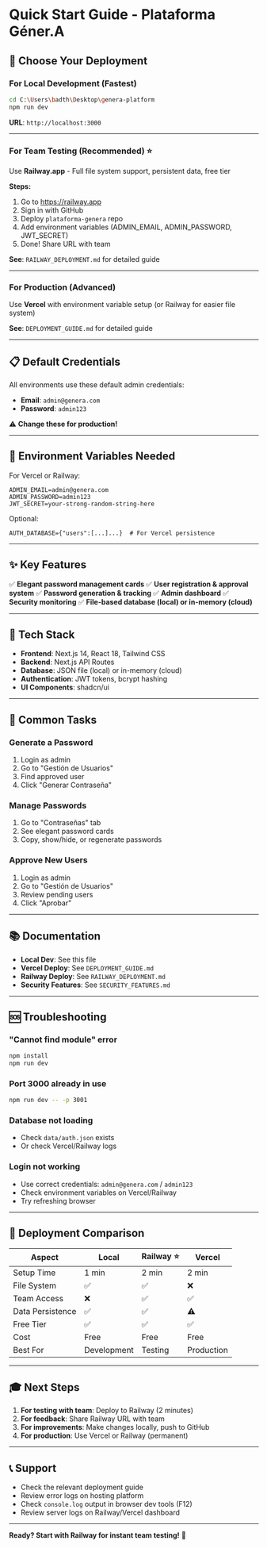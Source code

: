 # Quick Start Guide - Plataforma Géner.A

## 🚀 Choose Your Deployment

### For Local Development (Fastest)
```bash
cd C:\Users\badth\Desktop\genera-platform
npm run dev
```
**URL**: `http://localhost:3000`

---

### For Team Testing (Recommended) ⭐
Use **Railway.app** - Full file system support, persistent data, free tier

**Steps:**
1. Go to https://railway.app
2. Sign in with GitHub
3. Deploy `plataforma-genera` repo
4. Add environment variables (ADMIN_EMAIL, ADMIN_PASSWORD, JWT_SECRET)
5. Done! Share URL with team

**See**: `RAILWAY_DEPLOYMENT.md` for detailed guide

---

### For Production (Advanced)
Use **Vercel** with environment variable setup (or Railway for easier file system)

**See**: `DEPLOYMENT_GUIDE.md` for detailed guide

---

## 📋 Default Credentials

All environments use these default admin credentials:
- **Email**: `admin@genera.com`
- **Password**: `admin123`

⚠️ **Change these for production!**

---

## 🔑 Environment Variables Needed

For Vercel or Railway:
```
ADMIN_EMAIL=admin@genera.com
ADMIN_PASSWORD=admin123
JWT_SECRET=your-strong-random-string-here
```

Optional:
```
AUTH_DATABASE={"users":[...]...}  # For Vercel persistence
```

---

## ✨ Key Features

✅ **Elegant password management cards**
✅ **User registration & approval system**
✅ **Password generation & tracking**
✅ **Admin dashboard**
✅ **Security monitoring**
✅ **File-based database (local) or in-memory (cloud)**

---

## 📱 Tech Stack

- **Frontend**: Next.js 14, React 18, Tailwind CSS
- **Backend**: Next.js API Routes
- **Database**: JSON file (local) or in-memory (cloud)
- **Authentication**: JWT tokens, bcrypt hashing
- **UI Components**: shadcn/ui

---

## 🎯 Common Tasks

### Generate a Password
1. Login as admin
2. Go to "Gestión de Usuarios"
3. Find approved user
4. Click "Generar Contraseña"

### Manage Passwords
1. Go to "Contraseñas" tab
2. See elegant password cards
3. Copy, show/hide, or regenerate passwords

### Approve New Users
1. Login as admin
2. Go to "Gestión de Usuarios"
3. Review pending users
4. Click "Aprobar"

---

## 📚 Documentation

- **Local Dev**: See this file
- **Vercel Deploy**: See `DEPLOYMENT_GUIDE.md`
- **Railway Deploy**: See `RAILWAY_DEPLOYMENT.md`
- **Security Features**: See `SECURITY_FEATURES.md`

---

## 🆘 Troubleshooting

### "Cannot find module" error
```bash
npm install
npm run dev
```

### Port 3000 already in use
```bash
npm run dev -- -p 3001
```

### Database not loading
- Check `data/auth.json` exists
- Or check Vercel/Railway logs

### Login not working
- Use correct credentials: `admin@genera.com` / `admin123`
- Check environment variables on Vercel/Railway
- Try refreshing browser

---

## 🚦 Deployment Comparison

| Aspect | Local | Railway ⭐ | Vercel |
|--------|-------|-----------|--------|
| Setup Time | 1 min | 2 min | 2 min |
| File System | ✅ | ✅ | ❌ |
| Team Access | ❌ | ✅ | ✅ |
| Data Persistence | ✅ | ✅ | ⚠️ |
| Free Tier | ✅ | ✅ | ✅ |
| Cost | Free | Free | Free |
| Best For | Development | Testing | Production |

---

## 🎓 Next Steps

1. **For testing with team**: Deploy to Railway (2 minutes)
2. **For feedback**: Share Railway URL with team
3. **For improvements**: Make changes locally, push to GitHub
4. **For production**: Use Vercel or Railway (permanent)

---

## 📞 Support

- Check the relevant deployment guide
- Review error logs on hosting platform
- Check `console.log` output in browser dev tools (F12)
- Review server logs on Railway/Vercel dashboard

---

**Ready? Start with Railway for instant team testing!** 🚀
